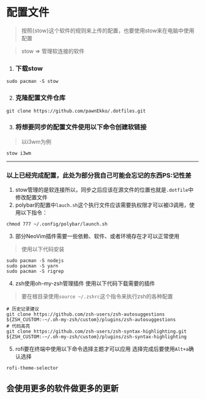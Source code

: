 # 配置文件

> 按照{stow}这个软件的规则来上传的配置，也要使用stow来在电脑中使用配置

> stow => 管理软连接的软件 

1. ### 下载stow

```
sudo pacman -S stow
```

2. ### 克隆配置文件仓库

```
git clone https://github.com/pawnEkko/.dotfiles.git
```

3. ### 将想要同步的配置文件使用以下命令创建软链接

> 以i3wm为例

```
stow i3wm
```

---

### 以上已经完成配置，此处为部分我自己可能会忘记的东西PS:记性差

1. stow管理的是软连接所以，同步之后应该在源文件的位置也就是``.dotfile``中修改配置文件
2. polybar的配置中``lauch.sh``这个执行文件应该需要执权限才可以被i3调用，使用以下指令：

```
chmod 777 ~/.config/polybar/launch.sh
```
3. 部分NeoVim插件需要一些依赖、软件、或者环境存在才可以正常使用
> 使用以下代码安装
```
sudo pacman -S nodejs
sudo pacman -S yarn
sudo pacman -S rigrep
```
4. zsh使用oh-my-zsh管理插件 使用以下代码下载需要的插件
> 要在根目录使用`source ~/.zshrc`这个指令来执行zsh的各种配置
```
# 历史记录建议
git clone https://github.com/zsh-users/zsh-autosuggestions ${ZSH_CUSTOM:-~/.oh-my-zsh/custom}/plugins/zsh-autosuggestions
# 代码高亮
git clone https://github.com/zsh-users/zsh-syntax-highlighting.git ${ZSH_CUSTOM:-~/.oh-my-zsh/custom}/plugins/zsh-syntax-highlighting
```
5. rofi要在终端中使用以下命令选择主题才可以应用   选择完成后要使用`Alt+a`确认选择
```
rofi-theme-selector
```

## 会使用更多的软件做更多的更新

